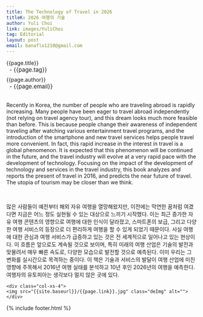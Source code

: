 ```yaml
---
title: The Technology of Travel in 2026
titleK: 2026 여행의 기술
author: Yuli Choi
link: images/YuliChoi
tag: Editorial
layout: post
email: banaflo1210@gmail.com
---	
```


<div class="container">

<div class="deDep">
{{page.title}}<br>
<p style="font-size:15px; margin:0px; padding:0px 0px 0px 8px; margin:0px 0px 8px 0px;">- {{page.tag}}</p>
{{page.author}}<br>
<p style="font-size:15px; margin:0px; padding:0px 0px 0px 8px;">- {{page.email}}</p>
</div>

<br>

<div class="det lato">



Recently in Korea, the number of people who are traveling abroad is rapidly increasing. Many people have been eager to travel abroad independently (not relying on travel agency tour), and this dream looks much more feasible than before. This is because people change their awareness of independent traveling after watching various entertainment travel programs, and the introduction of the smartphone and new travel services helps people travel more convenient. In fact, this rapid increase in the interest in travel is a global phenomenon. It is expected that this phenomenon will be continued in the future, and the travel industry will evolve at a very rapid pace with the development of technology. Focusing on the impact of the development of technology and services in the travel industry, this book analyzes and reports the present of travel in 2016, and predicts the near future of travel. The utopia of tourism may be closer than we think. 



</div>

<br>

<div class="noto">

많은 사람들이 예전부터 해외 자유 여행을 열망해왔지만, 이전에는 막연한 꿈처럼 여겼다면 지금은 어느 정도 실현될 수 있는 대상으로 느끼기 시작했다. 이는 최근 증가한 자유 여행 콘텐츠의 영향으로 여행에 대한 인식이 달라졌고, 스마트폰의 보급, 그리고 다양한 여행 서비스의 등장으로 더 편리하게 여행을 할 수 있게 되었기 때문이다. 사실 여행에 대한 관심과 여행 서비스가 급증하고 있는 것은 전 세계적으로 일어나고 있는 현상이다. 이 흐름은 앞으로도 계속될 것으로 보이며, 특히 미래의 여행 산업은 기술의 발전과 맞물려서 매우 빠른 속도로, 다양한 모습으로 발전할 것으로 예측된다. 이미 우리는 그 변화를 실시간으로 목격하는 중이다.
이 책은 기술과 서비스의 발달이 여행 산업에 미친 영향에 주목해서 2016년 여행 실태를 분석하고 10년 후인 2026년의 여행을 예측한다. 여행자의 유토피아는 생각보다 멀지 않은 곳에 있다.


</div>

<div class="row" class="imgcolor">
	
	<div class="col-xs-4">
	<img src="{{site.baseurl}}/{{page.link}}.jpg" class="deImg" alt=""></div>
	
</div>

	

</div> 

{% include footer.html %}